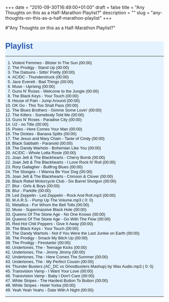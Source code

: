 +++
date = "2010-09-30T16:49:00+01:00"
draft = false
title = "Any Thoughts on this as a Half-Marathon Playlist?"
description = ""
slug = "any-thoughts-on-this-as-a-half-marathon-playlist"
+++

#"Any Thoughts on this as a Half-Marathon Playlist?"


 <p>
<div style="background-color: #e4f3ff; font-family: sans-serif, Helvetica, Arial; font-size: 13px;">
<h1 style="color: #2d58ae; font-size: 25px;">Playlist</h1>
<hr style="color: #555555;" />
<ol>
<li>Violent Femmes - Blister In The Sun (00:00)</li>
<li>The Prodigy - Stand Up (00:00)</li>
<li>The Datsuns - Sittin' Pretty (00:00)</li>
<li>AC/DC - Thunderstruck (00:00)</li>
<li>Jace Everett - Bad Things (00:00)</li>
<li>Muse - Uprising (00:00)</li>
<li>Guns N' Roses - Welcome to the Jungle (00:00)</li>
<li>The Black Keys - Your Touch (00:00)</li>
<li>House of Pain - Jump Around (00:00)</li>
<li>OK Go - This Too Shall Pass (00:00)</li>
<li>The Blues Brothers - Gimme Some Lovin' (00:00)</li>
<li>The Killers - Somebody Told Me (00:00)</li>
<li>Guns N' Roses - Paradise City (00:00)</li>
<li>U2 - no Title (00:00)</li>
<li>Pixies - Here Comes Your Man (00:00)</li>
<li>The Dickies - Banana Splits (00:00)</li>
<li>The Jesus and Mary Chain - Taste of Cindy (00:00)</li>
<li>Black Sabbath - Paranoid (00:00)</li>
<li>The Dandy Warhols - Bohemian Like You (00:00)</li>
<li>AC/DC - Whole Lotta Rosie (00:00)</li>
<li>Joan Jett &amp; The Blackhearts - Cherry Bomb (00:00)</li>
<li>Joan Jett &amp; The Blackhearts - I Love Rock N' Roll (00:00)</li>
<li>Rory Gallagher - Bullfrog Blues (00:00)</li>
<li>The Stooges - I Wanna Be Your Dog (00:00)</li>
<li>Joan Jett &amp; The Blackhearts - Crimson &amp; Clover (00:00)</li>
<li>Black Rebel Motorcycle Club - Six Barrel Shotgun (00:00)</li>
<li>Blur - Girls &amp; Boys (00:00)</li>
<li>Blur - Parklife (00:00)</li>
<li>Led Zeppelin - Led Zeppelin - Rock And Roll.mp3 (00:00)</li>
<li>M.A.R.S. - Pump Up The Volume.mp3 ( 0: 0)</li>
<li>Metallica - For Whom the Bell Tolls (00:00)</li>
<li>Muse - Supermassive Black Hole (00:00)</li>
<li>Queens Of The Stone Age - No One Knows (00:00)</li>
<li>Queens Of The Stone Age - Go With The Flow (00:00)</li>
<li>Red Hot Chili Peppers - Give It Away (00:00)</li>
<li>The Black Keys - Your Touch (00:00)</li>
<li>The Dandy Warhols - Not if You Were the Last Junkie on Earth (00:00)</li>
<li>The Prodigy - Smack My Bitch Up (00:00)</li>
<li>The Prodigy - Firestarter (00:00)</li>
<li>Undertones, The - Teenage Kicks (00:00)</li>
<li>Undertones, The - Jimmy Jimmy (00:00)</li>
<li>Undertones, The - Here Comes The Summer (00:00)</li>
<li>Undertones, The - My Perfect Cousin (00:00)</li>
<li>Thunder Busters (AC_DC vs Ghostbusters Mashup) by Wax Audio.mp3 ( 0: 0)</li>
<li>Transvision Vamp - I Want Your Love (00:00)</li>
<li>Transvision Vamp - Baby I Don't Care (00:00)</li>
<li>White Stripes - The Hardest Button To Button (00:00)</li>
<li>White Stripes - Hotel Yorba (00:00)</li>
<li>Yeah Yeah Yeahs - Date With A Night (00:00)</li>
</ol>
<hr style="color: #555555;" />
</div>
</p>
 